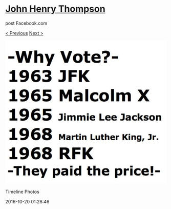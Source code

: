# [John Henry Thompson](../README.md)
post Facebook.com

[< Previous](2016-10-20-3.md) [Next >](2016-09-21-1.md)

[![](../media/2016-10-20/Timeline-Photos-1.jpg)](../README.md)

Timeline Photos

2016-10-20 01:28:46